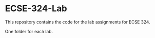 # ECSE-324-Lab
This repository contains the code for the lab assignments for ECSE 324.

One folder for each lab.
